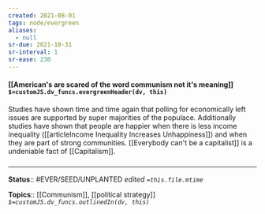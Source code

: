 ```yaml
---
created: 2021-08-01
tags: node/evergreen
aliases:
  - null
sr-due: 2021-10-31
sr-interval: 1
sr-ease: 230
---
```


#### [[American's are scared of the word communism not it's meaning]] `$=customJS.dv_funcs.evergreenHeader(dv, this)`
Studies have shown time and time again that polling for economically left issues are supported by super majorities of the populace. Additionally studies have shown that people are happier when there is less income inequality ([[articleIncome Inequality Increases Unhappiness]]) and when they are part of strong communities. [[Everybody can't be a capitalist]] is a undeniable fact of [[Capitalism]]. 

### <hr class="footnote"/>

**Status**:: #EVER/SEED/UNPLANTED 
*edited `=this.file.mtime`*

**Topics**:: [[Communism]], [[political strategy]]
*`$=customJS.dv_funcs.outlinedIn(dv, this)`*

